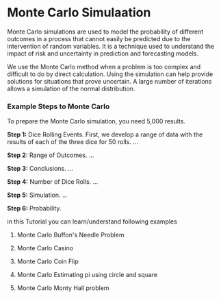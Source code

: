 # Monte Carlo Simulaation
 
Monte Carlo simulations are used to model the probability of different outcomes in a process that cannot easily be predicted due to the intervention of random variables. It is a technique used to understand the impact of risk and uncertainty in prediction and forecasting models.

We use the Monte Carlo method when a problem is too complex and difficult to do by direct calculation. 
Using the simulation can help provide solutions for situations that prove uncertain. 
A large number of iterations allows a simulation of the normal distribution.

### Example Steps to Monte Carlo
To prepare the Monte Carlo simulation, you need 5,000 results.

**Step 1:** Dice Rolling Events. First, we develop a range of data with the results of each of the three dice for 50 rolls. ...

**Step 2:** Range of Outcomes. ...

**Step 3:** Conclusions. ...

**Step 4:** Number of Dice Rolls. ...

**Step 5:** Simulation. ...

**Step 6:** Probability.

in this Tutorial you can learn/understand following examples
1. Monte Carlo Buffon's Needle Problem

2. Monte Carlo Casino

3. Monte Carlo Coin Flip

4. Monte Carlo Estimating pi using circle and square

5. Monte Carlo Monty Hall problem
